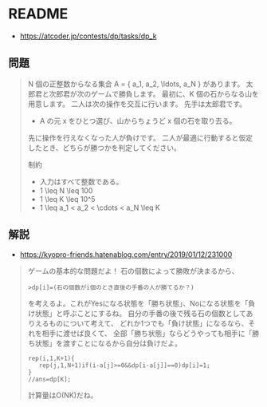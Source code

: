 # README
- <https://atcoder.jp/contests/dp/tasks/dp_k>

## 問題
>N 個の正整数からなる集合 A = \{ a_1, a_2, \ldots, a_N \} があります。
>太郎君と次郎君が次のゲームで勝負します。
>最初に、K 個の石からなる山を用意します。
>二人は次の操作を交互に行います。
>先手は太郎君です。
>
>* A の元 x をひとつ選び、山からちょうど x 個の石を取り去る。
>
>先に操作を行えなくなった人が負けです。
>二人が最適に行動すると仮定したとき、どちらが勝つかを判定してください。
>
>制約
>
>* 入力はすべて整数である。
>* 1 \leq N \leq 100
>* 1 \leq K \leq 10^5
>* 1 \leq a_1 < a_2 < \cdots < a_N \leq K

## 解説
- <https://kyopro-friends.hatenablog.com/entry/2019/01/12/231000>

>ゲームの基本的な問題だよ！
>石の個数によって勝敗が決まるから、
>
>```
>>dp[i]=(石の個数がi個のとき直後の手番の人が勝てるか？)
>```
>
>を考えるよ。これがYesになる状態を「勝ち状態」、Noになる状態を「負け状態」と呼ぶことにするね。
>自分の手番の後で残る石の個数としてありえるものについて考えて、
>どれか1つでも「負け状態」になるなら、それを相手に渡せば良くて、
>全部「勝ち状態」ならどうやっても相手に「勝ち状態」を渡すことになるから自分は負けだよ。
>
>```
>rep(i,1,K+1){
>    rep(j,1,N+1)if(i-a[j]>=0&&dp[i-a[j]]==0)dp[i]=1;
>}
>//ans=dp[K];
>```
>
>計算量はO(NK)だね。
